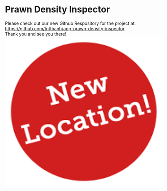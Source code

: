 # Prawn Density Inspector
Please check out our new Github Respository for the project at: 
<br/>
https://github.com/tntthanh/app-prawn-density-inspector
<br/>
Thank you and see you there!
[<img src="image.png" width="800" height="480">](https://github.com/tntthanh/app-prawn-density-inspector)
